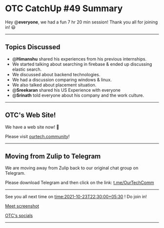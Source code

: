 # OTC CatchUp #49 Summary

Hey @**everyone**, we had a fun 7 hr 20 min session!
Thank you all for joining in! :smiley:

---

## Topics Discussed

- @**Himanshu** shared his experiences from his previous internships. 
- We started talking about searching in  firebase & ended up discussing elastic search.
- We discussed about backend technologies.
- We had a discussion comparing windows & linux.
- We also talked about placement situation.
- @**Sreekaran** shared his US Experience with everyone
- @**Srinath** told everyone about his company and the work culture.

---

## OTC's Web Site!

We have a web site now! :tada:

Please visit [ourtech.community](https://ourtech.community)!

---

## Moving from Zulip to Telegram

We are moving away from Zulip back to our original chat group on Telegram.

Please download Telegram and then click on the link: [t.me/OurTechComm](https://t.me/OurTechComm)

---

See you all next time on <time:2021-10-23T22:30:00+05:30> ! 
Do join in!



[Meet screenshot](/user_uploads/29573/So35uKP5HodCFgBO9K5nAKoY/image.png)

[OTC's socials](https://otc.bio.link)

---